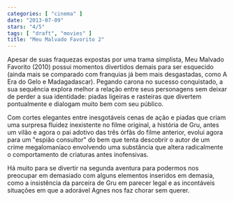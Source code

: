```yaml
---
categories: [ "cinema" ]
date: "2013-07-09"
stars: "4/5"
tags: [ "draft", "movies" ]
title: "Meu Malvado Favorito 2"
---
```

Apesar de suas fraquezas expostas por uma trama simplista, Meu Malvado
Favorito (2010) possui momentos divertidos demais para ser esquecido
(ainda mais se comparado com franquias já bem mais desgastadas, como
A Era do Gelo e Madagadascar). Pegando carona no sucesso conquistado,
a sua sequência explora melhor a relação entre seus personagens
sem deixar de perder a sua identidade: piadas ligeiras e rasteiras que
divertem pontualmente e dialogam muito bem com seu público.

Com cortes elegantes entre inesgotáveis cenas de ação e piadas que
criam uma surpresa fluidez inexistente no filme original, a história de
Gru, antes um vilão e agora o pai adotivo das três órfãs do filme
anterior, evolui agora para um "espião consultor" do bem que tenta
descobrir o autor de um crime megalomaníaco envolvendo uma substância
que altera radicalmente o comportamento de criaturas antes inofensivas.

Há muito para se divertir na segunda aventura para podermos nos
preocupar em demasiado com alguns elementos inseridos em demasia, como
a insistência da parceira de Gru em parecer legal e as incontáveis
situações em que a adorável Agnes nos faz chorar sem querer.

